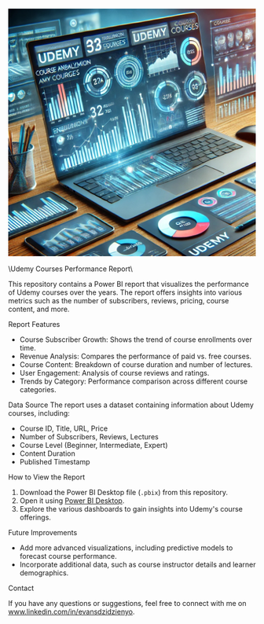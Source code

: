 ![Sales Preview](Fr.jpg)

\Udemy Courses Performance Report\

This repository contains a Power BI report that visualizes the performance of Udemy courses over the years. The report offers insights into various metrics such as the number of subscribers, reviews, pricing, course content, and more.

Report Features
- Course Subscriber Growth: Shows the trend of course enrollments over time.
- Revenue Analysis: Compares the performance of paid vs. free courses.
- Course Content: Breakdown of course duration and number of lectures.
- User Engagement: Analysis of course reviews and ratings.
- Trends by Category: Performance comparison across different course categories.

Data Source
The report uses a dataset containing information about Udemy courses, including:
- Course ID, Title, URL, Price
- Number of Subscribers, Reviews, Lectures
- Course Level (Beginner, Intermediate, Expert)
- Content Duration
- Published Timestamp

How to View the Report
1. Download the Power BI Desktop file (`.pbix`) from this repository.
2. Open it using [Power BI Desktop](https://powerbi.microsoft.com/desktop/).
3. Explore the various dashboards to gain insights into Udemy's course offerings.

Future Improvements
- Add more advanced visualizations, including predictive models to forecast course performance.
- Incorporate additional data, such as course instructor details and learner demographics.

Contact

If you have any questions or suggestions, feel free to connect with me on www.linkedin.com/in/evansdzidzienyo.
